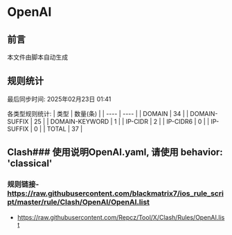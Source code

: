 # OpenAI

## 前言
本文件由脚本自动生成

## 规则统计
最后同步时间: 2025年02月23日 01:41

各类型规则统计:
| 类型 | 数量(条)  | 
| ---- | ----  |
| DOMAIN | 34 | 
| DOMAIN-SUFFIX | 25 | 
| DOMAIN-KEYWORD | 1 | 
| IP-CIDR | 2 | 
| IP-CIDR6 | 0 | 
| IP-SUFFIX | 0 | 
| TOTAL | 37 | 
## Clash### 使用说明OpenAI.yaml, 请使用 behavior: 'classical' 
### 规则链接- https://raw.githubusercontent.com/blackmatrix7/ios_rule_script/master/rule/Clash/OpenAI/OpenAI.list 
- https://raw.githubusercontent.com/Repcz/Tool/X/Clash/Rules/OpenAI.list 
